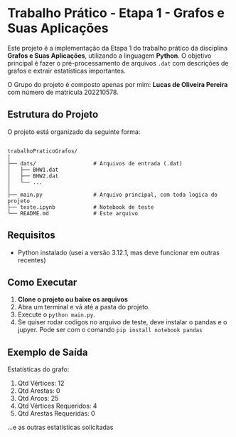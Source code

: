 # Trabalho Prático - Etapa 1 - Grafos e Suas Aplicações

Este projeto é a implementação da Etapa 1 do trabalho prático da disciplina **Grafos e Suas Aplicações**, utilizando a linguagem **Python**. O objetivo principal é fazer o pré-processamento de arquivos `.dat` com descrições de grafos e extrair estatísticas importantes.

O Grupo do projeto é composto apenas por mim: **Lucas de Oliveira Pereira** com número de matrícula 202210578.

## Estrutura do Projeto

O projeto está organizado da seguinte forma:

```

trabalhoPraticoGrafos/
│
├── dats/                  # Arquivos de entrada (.dat)
│   ├── BHW1.dat
│   ├── BHW2.dat
│   └── ...
│
├── main.py                # Arquivo principal, com toda logica do projeto
├── teste.ipynb            # Notebook de teste
└── README.md              # Este arquivo

```

## Requisitos

- Python instalado (usei a versão 3.12.1, mas deve funcionar em outras recentes)

## Como Executar

1. **Clone o projeto ou baixe os arquivos**
2. Abra um terminal e vá até a pasta do projeto.
3. Execute o `python main.py`.
4. Se quiser rodar codigos no arquivo de teste, deve instalar o pandas e o jupyer. Pode ser com o comando `pip install notebook pandas`

## Exemplo de Saída

Estatísticas do grafo:
1. Qtd Vértices: 12
2. Qtd Arestas: 0
3. Qtd Arcos: 25
4. Qtd Vértices Requeridos: 4
5. Qtd Arestas Requeridas: 0

...e as outras estatisticas solicitadas